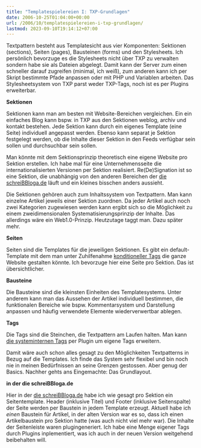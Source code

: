 ```yaml
---
title: "Templatespielereien I: TXP-Grundlagen"
date: 2006-10-25T01:04:00+00:00
url: /2006/10/templatespielereien-i-txp-grundlagen/
lastmod: 2023-09-10T19:14:12+07:00
---
```

Textpattern besteht aus Templatesicht aus <span class="marker">vier Komponenten: Sektionen (sections), Seiten (pages), Bausteinen (forms) und den Stylesheets</span>. Ich persönlich bevorzuge es die Stylesheets nicht über <span class="caps">TXP</span> zu verwalten sondern habe sie als Dateien abgelegt. Damit kann der Server zum einen schneller darauf zugreifen (minimal, ich weiß), zum anderen kann ich per Skript bestimmte Pfade anpassen oder mit <span class="caps">PHP</span> und Variablen arbeiten. Das Stylesheetsystem von <span class="caps">TXP</span> parst weder TXP-Tags, noch ist es per Plugins erweiterbar.

**Sektionen**

Sektionen kann man am besten mit Website-Bereichen vergleichen. Ein ein einfaches Blog kann bspw. in <span class="caps">TXP</span> aus den Sektionen weblog, archiv und kontakt bestehen. Jede Sektion kann durch ein eigenes Template (eine Seite) individuell angepasst werden. Ebenso kann separat je Sektion festgelegt werden, ob die Inhalte dieser Sektion in den Feeds verfügbar sein sollen und durchsuchbar sein sollen.

Man könnte mit dem Sektionsprinzip theoretisch eine eigene Website pro Sektion erstellen. Ich habe mal für eine Unternehmensseite die internationalisierten Versionen per Sektion realisiert. Re(De)Signation ist so eine Sektion, die unabhängig von den anderen Bereichen der [die schreiBBloga.de][1] läuft und ein kleines bisschen anders aussieht.

Die Sektionen gehören auch zum Inhaltssystem von Textpattern. Man kann einzelne Artikel jeweils einer Sektion zuordnen. Da jeder Artikel auch noch zwei Kategorien zugewiesen werden kann ergibt sich so die Möglichkeit zu einem zweidimensionalen Systematisierungsprinzip der Inhalte. Das allerdings wäre ein Web1.0-Prinzip. Heutzutage taggt man. Dazu später mehr.

**Seiten**

Seiten sind die Templates für die jeweiligen Sektionen. Es gibt ein default-Template mit dem man unter Zuhilfenahme [konditioneller Tags][2] die ganze Website gestalten könnte. Ich bevorzuge hier eine Seite pro Sektion. Das ist übersichtlicher.

**Bausteine**

Die Bausteine sind die kleinsten Einheiten des Templatesystems. Unter anderem kann man das Aussehen der Artikel individuell bestimmen, die funktionalen Bereiche wie bspw. Kommentarsystem und Darstellung anpassen und häufig verwendete Elemente wiederverwertbar ablegen.

**Tags**

Die Tags sind die Steinchen, die Textpattern am Laufen halten. Man kann [die systeminternen Tags][3] per Plugin um eigene Tags erweitern.

Damit wäre auch schon alles gesagt zu den Möglichkeiten Textpatterns in Bezug auf die Templates. Ich finde das System sehr flexibel und bin noch nie in meinen Bedürfnissen an seine Grenzen gestossen. Aber genug der Basics. Nachher gehts ans Eingemachte: Das Grundlayout.

**in der die schreiBBloga.de**

Hier in der [die schreiBBloga.de][1] habe ich wie gesagt pro Sektion ein Seitentemplate. Header (inklusive Titel) und Footer (inklusive Seitenspalte) der Seite werden per Baustein in jedem Template erzeugt. Aktuell habe ich _einen_ Baustein für Artikel, in der alten Version war es so, dass ich einen Artikelbaustein pro Sektion hatte (was auch nicht viel mehr war). Die Inhalte der Seitenleiste waren plugingeneriert. Ich habe eine Menge eigener Tags durch Plugins inplementiert, was ich auch in der neuen Version weitgehend beibehalten will.

 [1]: http://die.schreibbloga.de/
 [2]: http://textpattern.net/wiki/index.php?title=Alphabetical_Tag_Listing#I
 [3]: http://textpattern.net/wiki/index.php?title=Alphabetical_Tag_Listing
